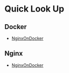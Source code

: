 # Quick Look Up

## Docker

- [NginxOnDocker](./NginxOnDocker.md)

## Nginx

- [NginxOnDocker](./NginxOnDocker.md)